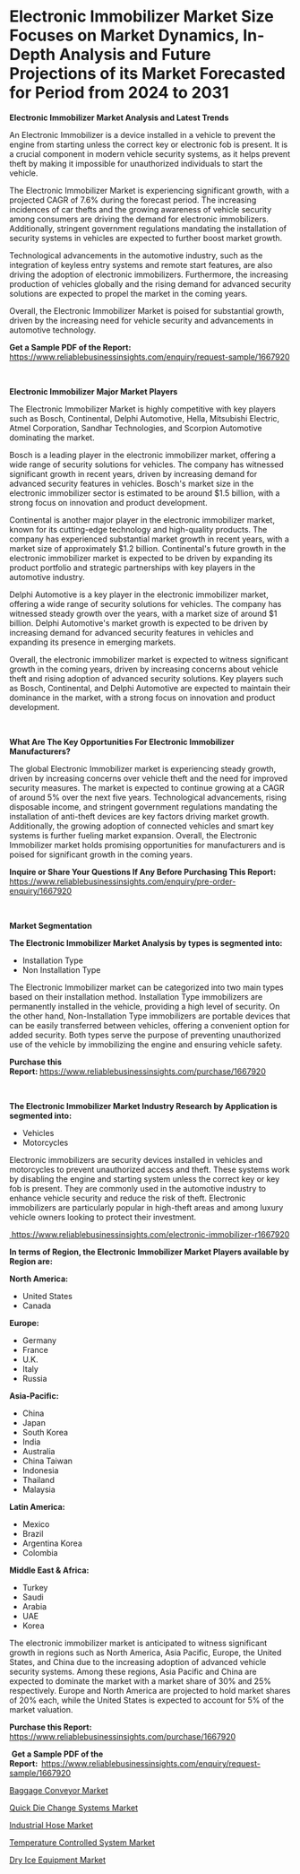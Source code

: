 <p><h1>Electronic Immobilizer Market Size Focuses on Market Dynamics, In-Depth Analysis and Future Projections of its Market Forecasted for Period from 2024 to 2031</h1></p><p><strong>Electronic Immobilizer Market Analysis and Latest Trends</strong></p>
<p><p>An Electronic Immobilizer is a device installed in a vehicle to prevent the engine from starting unless the correct key or electronic fob is present. It is a crucial component in modern vehicle security systems, as it helps prevent theft by making it impossible for unauthorized individuals to start the vehicle.</p><p>The Electronic Immobilizer Market is experiencing significant growth, with a projected CAGR of 7.6% during the forecast period. The increasing incidences of car thefts and the growing awareness of vehicle security among consumers are driving the demand for electronic immobilizers. Additionally, stringent government regulations mandating the installation of security systems in vehicles are expected to further boost market growth.</p><p>Technological advancements in the automotive industry, such as the integration of keyless entry systems and remote start features, are also driving the adoption of electronic immobilizers. Furthermore, the increasing production of vehicles globally and the rising demand for advanced security solutions are expected to propel the market in the coming years.</p><p>Overall, the Electronic Immobilizer Market is poised for substantial growth, driven by the increasing need for vehicle security and advancements in automotive technology.</p></p>
<p><strong>Get a Sample PDF of the Report:&nbsp;</strong> <a href="https://www.reliablebusinessinsights.com/enquiry/request-sample/1667920">https://www.reliablebusinessinsights.com/enquiry/request-sample/1667920</a></p>
<p>&nbsp;</p>
<p><strong>Electronic Immobilizer Major Market Players</strong></p>
<p><p>The Electronic Immobilizer Market is highly competitive with key players such as Bosch, Continental, Delphi Automotive, Hella, Mitsubishi Electric, Atmel Corporation, Sandhar Technologies, and Scorpion Automotive dominating the market.</p><p>Bosch is a leading player in the electronic immobilizer market, offering a wide range of security solutions for vehicles. The company has witnessed significant growth in recent years, driven by increasing demand for advanced security features in vehicles. Bosch's market size in the electronic immobilizer sector is estimated to be around $1.5 billion, with a strong focus on innovation and product development.</p><p>Continental is another major player in the electronic immobilizer market, known for its cutting-edge technology and high-quality products. The company has experienced substantial market growth in recent years, with a market size of approximately $1.2 billion. Continental's future growth in the electronic immobilizer market is expected to be driven by expanding its product portfolio and strategic partnerships with key players in the automotive industry.</p><p>Delphi Automotive is a key player in the electronic immobilizer market, offering a wide range of security solutions for vehicles. The company has witnessed steady growth over the years, with a market size of around $1 billion. Delphi Automotive's market growth is expected to be driven by increasing demand for advanced security features in vehicles and expanding its presence in emerging markets.</p><p>Overall, the electronic immobilizer market is expected to witness significant growth in the coming years, driven by increasing concerns about vehicle theft and rising adoption of advanced security solutions. Key players such as Bosch, Continental, and Delphi Automotive are expected to maintain their dominance in the market, with a strong focus on innovation and product development.</p></p>
<p>&nbsp;</p>
<p><strong>What Are The Key Opportunities For Electronic Immobilizer Manufacturers?</strong></p>
<p><p>The global Electronic Immobilizer market is experiencing steady growth, driven by increasing concerns over vehicle theft and the need for improved security measures. The market is expected to continue growing at a CAGR of around 5% over the next five years. Technological advancements, rising disposable income, and stringent government regulations mandating the installation of anti-theft devices are key factors driving market growth. Additionally, the growing adoption of connected vehicles and smart key systems is further fueling market expansion. Overall, the Electronic Immobilizer market holds promising opportunities for manufacturers and is poised for significant growth in the coming years.</p></p>
<p><strong>Inquire or Share Your Questions If Any Before Purchasing This Report:</strong> <a href="https://www.reliablebusinessinsights.com/enquiry/pre-order-enquiry/1667920">https://www.reliablebusinessinsights.com/enquiry/pre-order-enquiry/1667920</a></p>
<p>&nbsp;</p>
<p><strong>Market Segmentation</strong></p>
<p><strong>The Electronic Immobilizer Market Analysis by types is segmented into:</strong></p>
<p><ul><li>Installation Type</li><li>Non Installation Type</li></ul></p>
<p><p>The Electronic Immobilizer market can be categorized into two main types based on their installation method. Installation Type immobilizers are permanently installed in the vehicle, providing a high level of security. On the other hand, Non-Installation Type immobilizers are portable devices that can be easily transferred between vehicles, offering a convenient option for added security. Both types serve the purpose of preventing unauthorized use of the vehicle by immobilizing the engine and ensuring vehicle safety.</p></p>
<p><strong>Purchase this Report:&nbsp;</strong><a href="https://www.reliablebusinessinsights.com/purchase/1667920">https://www.reliablebusinessinsights.com/purchase/1667920</a></p>
<p>&nbsp;</p>
<p><strong>The Electronic Immobilizer Market Industry Research by Application is segmented into:</strong></p>
<p><ul><li>Vehicles</li><li>Motorcycles</li></ul></p>
<p><p>Electronic immobilizers are security devices installed in vehicles and motorcycles to prevent unauthorized access and theft. These systems work by disabling the engine and starting system unless the correct key or key fob is present. They are commonly used in the automotive industry to enhance vehicle security and reduce the risk of theft. Electronic immobilizers are particularly popular in high-theft areas and among luxury vehicle owners looking to protect their investment.</p></p>
<p><a href="https://www.reliablebusinessinsights.com/electronic-immobilizer-r1667920">&nbsp;https://www.reliablebusinessinsights.com/electronic-immobilizer-r1667920</a></p>
<p><strong>In terms of Region, the Electronic Immobilizer Market Players available by Region are:</strong></p>
<p>
    <p> <strong> North America: </strong>
        <ul>
            <li>United States</li>
            <li>Canada</li>
        </ul>
        </p> 
    <p> <strong> Europe: </strong>
        <ul>
            <li>Germany</li>
            <li>France</li>
            <li>U.K.</li>
            <li>Italy</li>
            <li>Russia</li>
        </ul>
        </p> 
    <p> <strong> Asia-Pacific: </strong>
        <ul>
            <li>China</li>
            <li>Japan</li>
            <li>South Korea</li>
            <li>India</li>
            <li>Australia</li>
            <li>China Taiwan</li>
            <li>Indonesia</li>
            <li>Thailand</li>
            <li>Malaysia</li>
        </ul>
        </p> 
    <p> <strong> Latin America: </strong>
        <ul>
            <li>Mexico</li>
            <li>Brazil</li>
            <li>Argentina Korea</li>
            <li>Colombia</li>
        </ul>
        </p> 
    <p> <strong> Middle East & Africa: </strong>
        <ul>
            <li>Turkey</li>
            <li>Saudi</li>
            <li>Arabia</li>
            <li>UAE</li>
            <li>Korea</li>
        </ul>
    </p>
    </p>
<p><p>The electronic immobilizer market is anticipated to witness significant growth in regions such as North America, Asia Pacific, Europe, the United States, and China due to the increasing adoption of advanced vehicle security systems. Among these regions, Asia Pacific and China are expected to dominate the market with a market share of 30% and 25% respectively. Europe and North America are projected to hold market shares of 20% each, while the United States is expected to account for 5% of the market valuation.</p></p>
<p><strong>Purchase this Report: </strong><a href="https://www.reliablebusinessinsights.com/purchase/1667920">https://www.reliablebusinessinsights.com/purchase/1667920</a></p>
<p>&nbsp;<strong>Get a Sample PDF of the Report:&nbsp;&nbsp;</strong><a href="https://www.reliablebusinessinsights.com/enquiry/request-sample/1667920">https://www.reliablebusinessinsights.com/enquiry/request-sample/1667920</a></p>
<p><strong></strong></p>
<p><p><a href="https://medium.com/@sura.dutkadut/baggage-conveyor-market-trends-and-analysis-opportunities-and-challenges-for-future-growth-2024-e13acee05c61">Baggage Conveyor Market</a></p><p><a href="https://medium.com/@hakielkafi_83796/quick-die-change-systems-market-size-is-growing-at-cagr-of-6-6-aed739ca1d97">Quick Die Change Systems Market</a></p><p><a href="https://medium.com/@polesdua.1/industrial-hose-market-market-segmentation-geographical-regions-and-market-forcast-till-2031-d1189ce11e82">Industrial Hose Market</a></p><p><a href="https://github.com/IzaiahBartell/Market-Research-Report-List-2/blob/main/temperature-controlled-system-market.md">Temperature Controlled System Market</a></p><p><a href="https://github.com/biheemgalvinlouises6hokrh3h/Market-Research-Report-List-3/blob/main/dry-ice-equipment-market.md">Dry Ice Equipment Market</a></p></p>